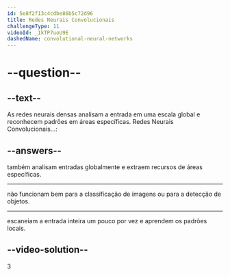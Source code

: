 ```yaml
---
id: 5e8f2f13c4cdbe86b5c72d96
title: Redes Neurais Convolucionais
challengeType: 11
videoId: _1kTP7uoU9E
dashedName: convolutional-neural-networks
---
```


# --question--

## --text--

As redes neurais densas analisam a entrada em uma escala global e reconhecem padrões em áreas específicas. Redes Neurais Convolucionais...:

## --answers--

também analisam entradas globalmente e extraem recursos de áreas específicas.

---

não funcionam bem para a classificação de imagens ou para a detecção de objetos.

---

escaneiam a entrada inteira um pouco por vez e aprendem os padrões locais.

## --video-solution--

3

